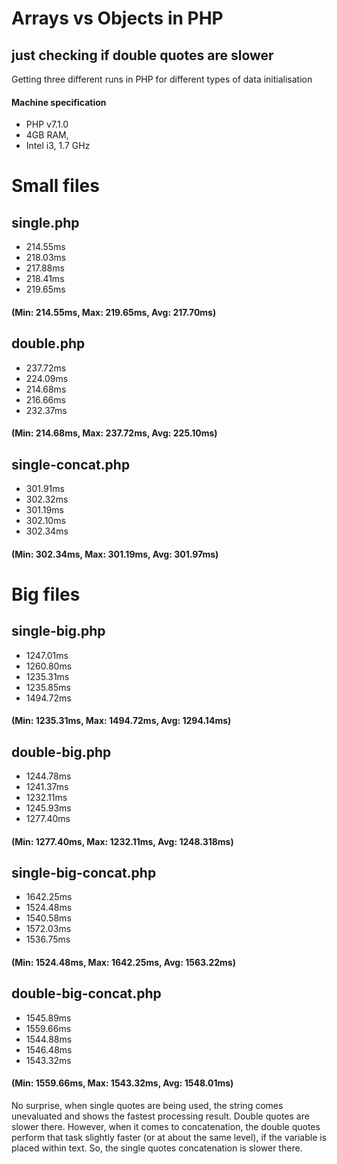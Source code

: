 # Arrays vs Objects in PHP
## just checking if double quotes are slower

Getting three different runs in PHP for different types of data initialisation

#### Machine specification
* PHP v7.1.0
* 4GB RAM,
* Intel i3, 1.7 GHz


# Small files
## single.php
* 214.55ms
* 218.03ms
* 217.88ms
* 218.41ms
* 219.65ms
#### (Min: 214.55ms, Max: 219.65ms, Avg: 217.70ms)

## double.php
* 237.72ms
* 224.09ms
* 214.68ms
* 216.66ms
* 232.37ms
#### (Min: 214.68ms, Max: 237.72ms, Avg: 225.10ms)

## single-concat.php
* 301.91ms
* 302.32ms
* 301.19ms
* 302.10ms
* 302.34ms
#### (Min: 302.34ms, Max: 301.19ms, Avg: 301.97ms)

# Big files
## single-big.php
* 1247.01ms
* 1260.80ms
* 1235.31ms
* 1235.85ms
* 1494.72ms
#### (Min: 1235.31ms, Max: 1494.72ms, Avg: 1294.14ms)

## double-big.php
* 1244.78ms
* 1241.37ms
* 1232.11ms
* 1245.93ms
* 1277.40ms
#### (Min: 1277.40ms, Max: 1232.11ms, Avg: 1248.318ms)

## single-big-concat.php
* 1642.25ms
* 1524.48ms
* 1540.58ms
* 1572.03ms
* 1536.75ms
#### (Min: 1524.48ms, Max: 1642.25ms, Avg: 1563.22ms)

## double-big-concat.php
* 1545.89ms
* 1559.66ms
* 1544.88ms
* 1546.48ms
* 1543.32ms
#### (Min: 1559.66ms, Max: 1543.32ms, Avg: 1548.01ms)

No surprise, when single quotes are being used, the string comes unevaluated and shows the fastest processing result. Double quotes are slower there. However, when it comes to concatenation, the double quotes perform that task slightly faster (or at about the same level), if the variable is placed within text. So, the single quotes concatenation is slower there.
